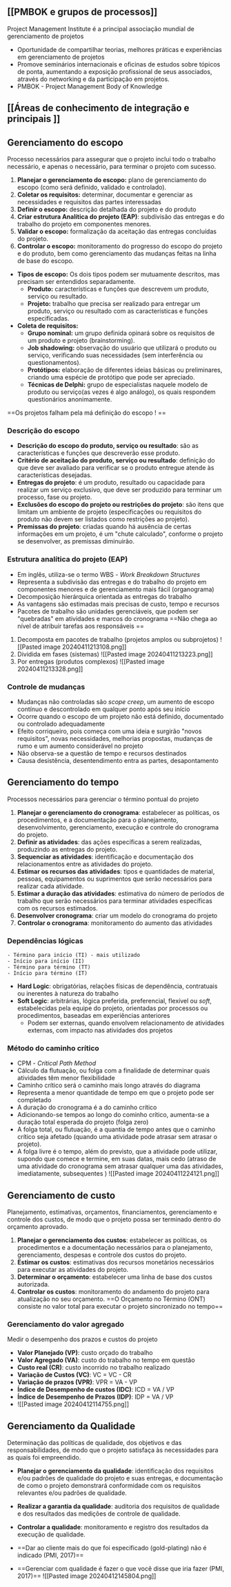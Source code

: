 
## [[PMBOK e grupos de processos]]
Project Management Institute é a principal associação mundial de gerenciamento de projetos
- Oportunidade de compartilhar teorias, melhores práticas e experiências em gerenciamento de projetos
- Promove seminários internacionais e oficinas de estudos sobre tópicos de ponta, aumentando a exposição profissional de seus associados, através do networking e da participação em projetos.
- PMBOK - Project Management Body of Knowledge

## [[Áreas de conhecimento de integração e principais ]]

## Gerenciamento do escopo
Processo necessários para assegurar que o projeto inclui todo o trabalho necessário, e apenas o necessário, para terminar o projeto com sucesso.

1. **Planejar o gerenciamento do escopo:** plano de gerenciamento do escopo (como será definido, validado e controlado).
2. **Coletar os requisitos:** determinar, documentar e gerenciar as necessidades e requisitos das partes interessadas
3. **Definir o escopo:** descrição detalhada do projeto e do produto
4. **Criar estrutura Analítica do projeto (EAP)**: subdivisão das entregas e do trabalho do projeto em componentes menores.
5. **Validar o escopo:** formalização da aceitação das entregas concluídas do projeto.
6. **Controlar o escopo:** monitoramento do progresso do escopo do projeto e do produto, bem como gerenciamento das mudanças feitas na linha de base do escopo.
- **Tipos de escopo:** Os dois tipos podem ser mutuamente descritos, mas precisam ser entendidos separadamente.
	- **Produto:** características e funções que descrevem um produto, serviço ou resultado.
	- **Projeto:** trabalho que precisa ser realizado para entregar um produto, serviço ou resultado com as características e funções especificadas. 
- **Coleta de requisitos:**
	- **Grupo nominal:** um grupo definida opinará sobre os requisitos de um produto e projeto (brainstorming).
	- **Job shadowing:** observação do usuário que utilizará o produto ou serviço, verificando suas necessidades (sem interferência ou questionamentos).
	- **Protótipos:** elaboração de diferentes ideias básicas ou preliminares, criando uma espécie de protótipo que pode ser apreciado.
	- **Técnicas de Delphi:** grupo de especialistas naquele modelo de produto ou serviço(as vezes é algo análogo), os quais respondem questionários anonimamente.

==Os projetos falham pela má definição do escopo ! ==
### Descrição do escopo
- **Descrição do escopo do produto, serviço ou resultado**: são as características e funções que descreverão esse produto.
- **Critério de aceitação do produto, serviço ou resultado**: definição do que deve ser avaliado para verificar se o produto entregue atende às características desejadas.
- **Entregas do projeto**: é um produto, resultado ou capacidade para realizar um serviço exclusivo, que deve ser produzido para terminar um processo, fase ou projeto.
- **Exclusões do escopo do projeto ou restrições do projeto**: são itens que limitam um ambiente de projeto (especificações ou requisitos do produto não devem ser listados como restrições ao projeto).
- **Premissas do projeto**: criadas quando há ausência de certas informações em um projeto, é um "chute calculado", conforme o projeto se desenvolver, as premissas diminuirão.
### Estrutura analítica do projeto (EAP)
- Em inglês, utiliza-se o termo WBS - *Work Breakdown Structures*
- Representa a subdivisão das entregas e do trabalho do projeto em componentes menores e de gerenciamento mais fácil (organograma)
- Decomposição hierárquica orientada as entregas do trabalho
- As vantagens são estimadas mais precisas de custo, tempo e recursos
- Pacotes de trabalho são unidades gerenciáveis, que podem ser "quebradas" em atividades e marcos do cronograma
==Não chega ao nível de atribuir tarefas aos responsáveis ==
1. Decomposta em pacotes de trabalho (projetos amplos ou subprojetos)
	![[Pasted image 20240411213108.png]]
2. Dividida em fases (sistemas)
	![[Pasted image 20240411213223.png]]
3. Por entregas (produtos complexos)
	![[Pasted image 20240411213328.png]]
### Controle de mudanças
- Mudanças não controladas são *scope creep*, um aumento de escopo contínuo e descontrolado em qualquer ponto após seu início
- Ocorre quando o escopo de um projeto não está definido, documentado ou controlado adequadamente
- Efeito corriqueiro, pois começa com uma ideia e surgirão "novos requisitos", novas necessidades, melhorias propostas, mudanças de rumo e um aumento considerável no projeto
- Não observa-se a questão de tempo e recursos destinados
- Causa desistência, desentendimento entra as partes, desapontamento

## Gerenciamento do tempo
Processos necessários para gerenciar o término pontual do projeto

1. **Planejar o gerenciamento do cronograma**: estabelecer as políticas, os procedimentos, e a documentação para o planejamento, desenvolvimento, gerenciamento, execução e controle do cronograma do projeto.
2. **Definir as atividades**: das ações específicas a serem realizadas, produzindo as entregas do projeto.
3. **Sequenciar as atividades**: identificação e documentação dos relacionamentos entre as atividades do projeto.
4. **Estimar os recursos das atividades**: tipos e quantidades de material, pessoas, equipamentos ou suprimentos que serão necessários para realizar cada atividade.
5. **Estimar a duração das atividades**: estimativa do número de períodos de trabalho que serão necessários para terminar atividades específicas com os recursos estimados.
6. **Desenvolver cronograma**: criar um modelo do cronograma do projeto
7. **Controlar o cronograma**: monitoramento do aumento das atividades 
### Dependências lógicas
	- Término para início (TI) - mais utilizado
	- Início para início (II)
	- Término para término (TT)
	- Início para término (IT)
- **Hard Logic**: obrigatórias, relações físicas de dependência, contratuais ou inerentes à natureza do trabalho
- **Soft Logic**: arbitrárias, lógica preferida, preferencial, flexível ou *soft*, estabelecidas pela equipe do projeto, orientadas por processos ou procedimentos, baseadas em experiências anteriores
	- Podem ser externas, quando envolvem relacionamento de atividades externas, com impacto nas atividades dos projetos
### Método do caminho crítico
- CPM - *Critical Path Method*
- Cálculo da flutuação, ou folga com a finalidade de determinar quais atividades têm menor flexibilidade
- Caminho crítico será o caminho mais longo através do diagrama
- Representa a menor quantidade de tempo em que o projeto pode ser completado
- A duração do cronograma é a do caminho crítico 
- Adicionando-se tempos ao longo do cominho crítico, aumenta-se a duração total esperada do projeto (folga zero)
- A folga total, ou flutuação, é a quantia de tempo antes que o caminho crítico seja afetado (quando uma atividade pode atrasar sem atrasar o projeto).
- A folga livre é o tempo, além do previsto, que a atividade pode utilizar, supondo que comece e termine, em suas datas, mais cedo (atraso de uma atividade do cronograma sem atrasar qualquer uma das atividades, imediatamente, subsequentes )
	![[Pasted image 20240411224121.png]]

## Gerenciamento de custo

Planejamento, estimativas, orçamentos, financiamentos, gerenciamento e controle dos custos, de modo que o projeto possa ser terminado dentro do orçamento aprovado.
1. **Planejar o gerenciamento dos custos**: estabelecer as políticas, os procedimentos e a documentação necessários para o planejamento, gerenciamento, despesas e controle dos custos do projeto.
2. **Estimar os custos**: estimativas dos recursos monetários necessários para executar as atividades do projeto.
3. **Determinar o orçamento**: estabelecer uma linha de base dos custos autorizada.
4. **Controlar os custos**: monitoramento do andamento do projeto para atualização no seu orçamento.
==O Orçamento no Término (ONT) consiste no valor total para executar o projeto sincronizado no tempo==

### Gerenciamento do valor agregado
Medir o desempenho dos prazos e custos do projeto
- **Valor Planejado (VP)**: custo orçado do trabalho
- **Valor Agregado (VA)**:  custo do trabalho no tempo em questão
- **Custo real (CR)**: custo incorrido no trabalho realizado
- **Variação de Custos (VC)**: VC = VC - CR
- **Variação de prazos (VPR)**: VPR = VA - VP
- **Índice de Desempenho de custos (IDC)**: ICD = VA / VP
- **Índice de Desempenho de Prazos (IDP)**: IDP = VA / VP
- ![[Pasted image 20240412114755.png]]

## Gerenciamento da Qualidade

Determinação das políticas de qualidade, dos objetivos e das responsabilidades, de modo que o projeto satisfaça às necessidades para as quais foi empreendido.

- **Planejar o gerenciamento da qualidade**: identificação dos requisitos e/ou padrões de qualidade do projeto e suas entregas, e documentação de como o projeto demonstrará conformidade com os requisitos relevantes e/ou padrões de qualidade.
- **Realizar a garantia da qualidade**: auditoria dos requisitos de qualidade e dos resultados das medições de controle de qualidade.
- **Controlar a qualidade**: monitoramento e registro dos resultados da execução de qualidade.

- ==Dar ao cliente mais do que foi especificado (gold-plating) não é indicado (PMI, 2017)==
- ==Gerenciar com qualidade é fazer o que você disse que iria fazer (PMI, 2017)==
![[Pasted image 20240412145804.png]]
